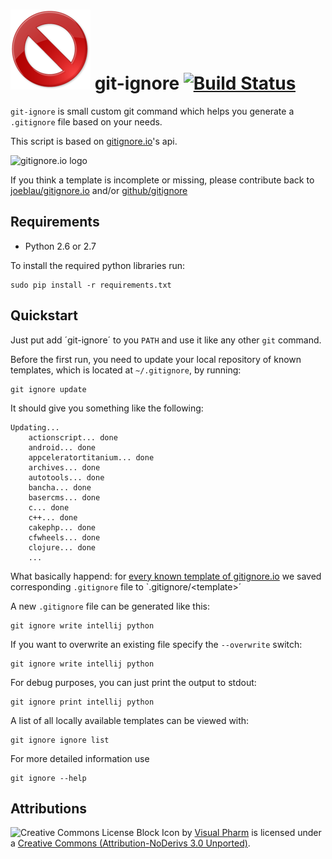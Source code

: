 # ![Block icon](icon.png) git-ignore [![Build Status](https://travis-ci.org/whiskeysierra/git-ignore.png?branch=master,develop)](http://travis-ci.org/whiskeysierra/git-ignore)

`git-ignore` is small custom git command which helps you generate a `.gitignore` file based on your needs.

This script is based on [gitignore.io](http://gitignore.io/)'s api.

![gitignore.io logo](https://raw.github.com/joeblau/gitignore.io/master/public/gi/img/gitignore-logo-dark.png)

If you think a template is incomplete or missing, please contribute back to 
[joeblau/gitignore.io](https://github.com/joeblau/gitignore.io) and/or 
[github/gitignore](https://github.com/github/gitignore)

## Requirements

- Python 2.6 or 2.7

To install the required python libraries run:
    
    sudo pip install -r requirements.txt

## Quickstart

Just put add ´git-ignore´ to you `PATH` and use it like any other `git` command.

Before the first run, you need to update your local repository of known templates, which is located at `~/.gitignore`, by
running:

    git ignore update

It should give you something like the following:

    Updating...
        actionscript... done
        android... done
        appceleratortitanium... done
        archives... done
        autotools... done
        bancha... done
        basercms... done
        c... done
        c++... done
        cakephp... done
        cfwheels... done
        clojure... done
        ...

What basically happend: for [every known template of gitignore.io](http://gitignore.io/api/list) we saved corresponding
`.gitignore` file to `.gitignore/&lt;template&gt;´

A new `.gitignore` file can be generated like this:

    git ignore write intellij python

If you want to overwrite an existing file specify the `--overwrite` switch:

    git ignore write intellij python

For debug purposes, you can just print the output to stdout:

    git ignore print intellij python

A list of all locally available templates can be viewed with:

    git ignore ignore list

For more detailed information use

    git ignore --help

## Attributions
![Creative Commons License](http://i.creativecommons.org/l/by-nd/3.0/80x15.png)
Block Icon by [Visual Pharm](http://www.iconfinder.com/icondetails/27836/128/approve_block_cancel_delete_reject_icon) is licensed under a
[Creative Commons (Attribution-NoDerivs 3.0 Unported)](http://creativecommons.org/licenses/by-nd/3.0/).




